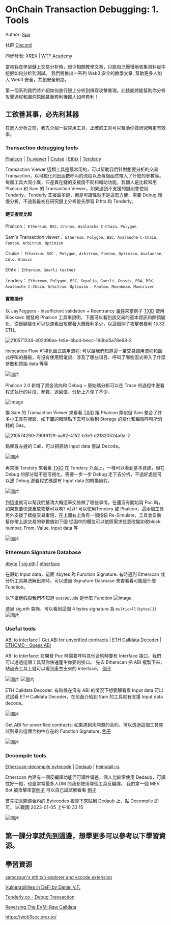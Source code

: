 # OnChain Transaction Debugging: 1. Tools

Author: [Sun](https://twitter.com/1nf0s3cpt)

社群 [Discord](https://discord.gg/Fjyngakf3h)

同步發表: XREX | [WTF Academy](https://github.com/AmazingAng/WTF-Solidity#%E9%93%BE%E4%B8%8A%E5%A8%81%E8%83%81%E5%88%86%E6%9E%90)

當初我在學習鏈上交易分析時，很少相關教學文章，只能自己慢慢地收集資料從中挖掘如何分析到測試。 我們將推出一系列 Web3 安全的教學文章, 幫助更多人加入 Web3 安全，共創安全網路。

第一個系列我們將介紹如何進行鏈上分析到撰寫攻擊重現。此技能將能幫助你分析攻擊過程和漏洞原因甚至套利機器人如何套利！

## 工欲善其事，必先利其器
在進入分析之前，我先介紹一些常用工具，正確的工具可以幫助你做研究時更有效率。
### Transaction debugging tools
[Phalcon](https://phalcon.blocksec.com/) | [Tx.viewer](https://tx.eth.samczsun.com/) | [Cruise](https://cruise.supremacy.team/) | [Ethtx](https://ethtx.info/) | [Tenderly](https://dashboard.tenderly.co/explorer)

Transaction Viewer 這類工具是最常用的，可以幫助我們針對想要分析的交易 Transaction，以可視化列出函數呼叫的流程以及每個函式帶入了什麼的參數等。
每個工具大同小異，只差異在鏈的支援度不同和輔助功能，我個人是比較常用 Phalcon 和 Sam 的 Transaction Viewer，如果遇到不支援的鏈則會使用 Tenderly，Tenderly 支援最多鏈，但是可讀性就不是這麼方便，需要 Debug 慢慢分析。不過我最初在研究鏈上分析是先學習 Ethtx 和 Tenderly。

#### 鏈支援度比較

Phalcon： `Ethereum、BSC、Cronos、Avalanche C-Chain、Polygon`

Sam's Transaction viewer： `Ethereum、Polygon、BSC、Avalanche C-Chain、Fantom、Arbitrum、Optimism`

Cruise： `Ethereum、BSC 、Polygon、Arbitrum、Fantom、Optimism、Avalanche、Celo、Gnosis`

Ethtx： `Ethereum、Goerli testnet`

Tendery： `Ethereum、Polygon、BSC、Sepolia、Goerli、Gnosis、POA、RSK、Avalanche C-Chain、Arbitrum、Optimism
、Fantom、Moonbeam、Moonriver`

#### 實務操作
以 JayPeggers - Insufficient validation + Reentrancy [事件](https://github.com/SunWeb3Sec/DeFiHackLabs/#20221229---jay---insufficient-validation--reentrancy)來當例子 [TXID](https://phalcon.blocksec.com/tx/eth/0xd4fafa1261f6e4f9c8543228a67caf9d02811e4ad3058a2714323964a8db61f6)
使用 Blocksec 開發的 Phalcon 工具來說明，下圖可以看到該交易的基本資訊和餘額變化，從餘額變化可以快速看出攻擊著大概獲利多少，以這個例子攻擊者獲利 15.32 ETH。

![210571234-402d96aa-fe5e-4bc4-becc-190bd5a78e68-2](https://user-images.githubusercontent.com/107249780/210686382-cc02cc6a-b8ec-4cb7-ac19-402cd8ff86f6.png)

Invocation Flow 可視化函式調用流程: 可以讓我們知道這一筆交易調用流程和函式呼叫的層級，有沒有使用閃電貸、涉及了哪些項目、呼叫了哪些函式帶入了什麼參數和原始 data 等等

![圖片](https://user-images.githubusercontent.com/52526645/210572053-eafdf62a-7ebe-4caa-a905-045e792add2b.png)

Phalcon 2.0 新增了資金流向和 Debug + 原始碼分析可以在 Trace 的過程中邊看程式執行的片段、參數、返回值，分析上方便了不少。

![image](https://user-images.githubusercontent.com/107249780/210821062-d1da8d1a-9615-4f1f-838d-34f27b9c3f41.png)

換 Sam 的 Transaction Viewer 來看看 [TXID](https://tx.eth.samczsun.com/ethereum/0xd4fafa1261f6e4f9c8543228a67caf9d02811e4ad3058a2714323964a8db61f6)
跟 Phalcon 類似但 Sam 整合了許多小工具在裡面，如下圖的眼睛點下去可以看到 Storage 的變化和每個呼叫所消耗的 Gas。

![210574290-790f6129-aa82-4152-b3e1-d21820524a0a-2](https://user-images.githubusercontent.com/107249780/210686653-f964a682-d2a7-4b49-bafc-c9a2b0fa2c55.png)


點擊最左邊的 Call，可以把原始 Input data 嘗試 Decode。

![圖片](https://user-images.githubusercontent.com/52526645/210575619-89c8e8de-e2f9-4243-9646-0661b9483913.png)

再來換 Tendery 來看看 [TXID](https://dashboard.tenderly.co/tx/mainnet/0xd4fafa1261f6e4f9c8543228a67caf9d02811e4ad3058a2714323964a8db61f6)
在 Tendery 介面上，一樣可以看到基本資訊，但在 Debug 的部分就不是可視化，需要一步一步 Debug 走下去分析，不過好處是可以邊 Debug 邊看程式碼還有 Input data 的轉換過程。

![圖片](https://user-images.githubusercontent.com/52526645/210577802-c455545c-80d7-4f35-974a-dadbe59c626e.png)

到這邊就可以幫我們釐清大概這筆交易做了哪些事情，在還沒有開始寫 Poc 時，如果想要快速重放攻擊可以嗎? 可以! 可以使用Tendery 或 Phalcon，這兩個工具另外支援了模擬交易重現，在上圖右上角有一個按鈕 Re-Simulate，工具會自動幫你帶上該交易的參數值如下圖
從圖中的欄位可以依照需求任意改變如改block number, From, Value, Input data 等

![圖片](https://user-images.githubusercontent.com/52526645/210580340-f2abf864-e540-4881-8482-f28030e5e35b.png)

### Ethereum Signature Database

[4byte](https://www.4byte.directory/) | [sig.eth](https://sig.eth.samczsun.com/) | [etherface](https://www.etherface.io/hash)

在原始 Input data，前面 4bytes 為 Function Signature. 有時遇到 Etherscan 或分析工具無法解出來時，可以透過 Signature Database 來查看看可能是什麼 Function。

以下舉例假設我們不知道 `0xac9650d8` 是什麼 Function
![image](https://user-images.githubusercontent.com/107249780/211152650-bfe5ca56-971c-4f38-8407-8ca795fd5b73.png)

透過 sig.eth 查詢，可以看到這個 4 bytes signature 為 `multicall(bytes[])`
![圖片](https://user-images.githubusercontent.com/52526645/210583416-c31bbe07-fa03-4701-880d-0ae485b171f7.png)

### Useful tools

[ABI to interface](https://gnidan.github.io/abi-to-sol/) | [Get ABI for unverified contracts](https://abi.w1nt3r.xyz/) | [ETH Calldata Decoder](https://apoorvlathey.com/eth-calldata-decoder/) | [ETHCMD - Guess ABI](https://www.ethcmd.com/)

ABI to interface: 在開發 Poc 時需要呼叫其他合約時要有 Interface 接口，我們可以透過這個工具幫你快速產生你要的接口。
先去 Etherscan 把 ABI 複製下來，貼過去工具上就可以看到產生出來的 Interface。
[例子](https://etherscan.io/address/0xb3da8d6da3ede239ccbf576ca0eaa74d86f0e9d3#code)

![圖片](https://user-images.githubusercontent.com/52526645/210587442-e7853d8b-0613-426e-8a27-d70c80e2a42d.png)
![圖片](https://user-images.githubusercontent.com/52526645/210587682-5fb07a01-2b21-41fa-9ed5-e7f45baa0b3e.png)


ETH Calldata Decoder: 有時候在沒有 ABI 的情況下想要解看看 Input data 可以試試看 ETH Calldata Decoder，在前面介紹到 Sam 的工具就有支援 Input data decode。 

![圖片](https://user-images.githubusercontent.com/52526645/210585761-efd8b6f1-b901-485f-ae66-efaf9c84869c.png)

Get ABI for unverified contracts: 如果遇到未開源的合約，可以透過這個工具嘗試列舉出這個合約中存在的 Function Signature.
[例子](https://abi.w1nt3r.xyz/mainnet/0xaE9C73fd0Fd237c1c6f66FE009d24ce969e98704)

![圖片](https://user-images.githubusercontent.com/52526645/210588945-701b0e22-7390-4539-9d2f-e13479b52824.png)

### Decompile tools
[Etherscan-decompile bytecode](https://etherscan.io/address/0xaE9C73fd0Fd237c1c6f66FE009d24ce969e98704#code) | [Dedaub](https://library.dedaub.com/decompile) | [heimdall-rs](https://github.com/Jon-Becker/heimdall-rs)

Etherscan 內建有一個反編譯功能但可讀性偏差，個人比較常使用 Dedaub，可讀性好一點，也是常常最多人DM 問我都使用哪個工具反編譯。
我們拿一個 MEV Bot 被攻擊來當[例子](https://twitter.com/1nf0s3cpt/status/1577594615104172033)
可以自己試試解看看 [例子](https://bscscan.com/address/0x64dd59d6c7f09dc05b472ce5cb961b6e10106e1d#code)

首先把未開源合約的 Bytecodes 複製下來貼到 Dedaub 上，點 Decompile 即可。
![截圖 2023-01-05 上午10 33 15](https://user-images.githubusercontent.com/107249780/210688395-927c6126-b6c1-4c6d-a0c7-a3fea3db9cdb.png)

![圖片](https://user-images.githubusercontent.com/52526645/210591478-6fa928f3-455d-42b5-a1ac-6694f97386c2.png)

第一課分享就先到這邊，想學更多可以參考以下學習資源。
---
## 學習資源
[samczsun's eth txn explorer and vscode extension](https://www.youtube.com/watch?v=HXgu239mPBc)

[Vulnerabilities in DeFi by Daniel V.F.](https://www.youtube.com/watch?v=9fcOffCg2ig)

[Tenderly.co - Debug Transaction](https://www.youtube.com/watch?v=90GN9Ut8LhU)

[Reversing The EVM: Raw Calldata](https://degatchi.com/articles/reading-raw-evm-calldata)

https://web3sec.xrex.io/
